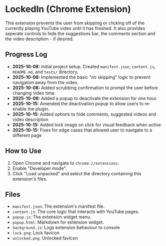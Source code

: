 # LockedIn (Chrome Extension)

This extension prevents the user from skipping or clicking off of the currently playing YouTube video until it has finished. It also provides seperate controls to hide the suggestions bar, the comments section and the video description - if desired.

## Progress Log

- **2025-10-08:** Initial project setup. Created `manifest.json`, `content.js`, `README.md`, and `tests/` directory.
- **2025-10-08:** Implemented the basic "no skipping" logic to prevent navigation away from the video.
- **2025-10-08:** Added scrubbing confirmation to prompt the user before changing video time.
- **2025-10-08:** Added a popup to deactivate the extension for one hour.
- **2025-10-15:** Amended the deactivation popup to allow users to re-enable the plugin.
- **2025-10-15:** Added options to hide comments, suggested videos and video description
- **2025-10-15:** Added lock image on click for visual feedback when active
- **2025-10-15:** Fixes for edge cases that allowed user to navigate to a different page

## How to Use

1.  Open Chrome and navigate to `chrome://extensions`.
2.  Enable "Developer mode".
3.  Click "Load unpacked" and select the directory containing this extension's files.

## Files

- `manifest.json`: The extension's manifest file.
- `content.js`: The core logic that interacts with YouTube pages.
- `popup.js`: The extension widget menu.
- `popup.html`: Markdown for extension widget. 
- `background.js`: Logs extension behaviour to console
- `lock.png`: Lock favicon
- `unlocked.png`: Unlocked favicon
